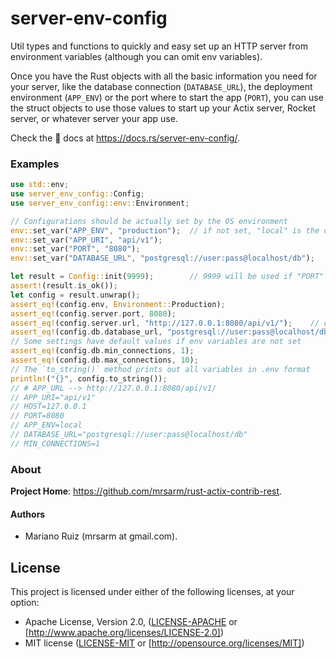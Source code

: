 server-env-config
=================

Util types and functions to quickly and easy set up an HTTP server from
environment variables (although you can omit env variables).

Once you have the Rust objects with all the basic information you need for your server,
like the database connection (`DATABASE_URL`), the deployment environment (`APP_ENV`)
or the port where to start the app (`PORT`), you can use the struct objects
to use those values to start up your Actix server, Rocket server, or whatever
server your app use.

Check the 📖 docs at https://docs.rs/server-env-config/.

### Examples

```rust
use std::env;
use server_env_config::Config;
use server_env_config::env::Environment;

// Configurations should be actually set by the OS environment
env::set_var("APP_ENV", "production");  // if not set, "local" is the default
env::set_var("APP_URI", "api/v1");
env::set_var("PORT", "8080");
env::set_var("DATABASE_URL", "postgresql://user:pass@localhost/db");

let result = Config::init(9999);        // 9999 will be used if "PORT" is not set
assert!(result.is_ok());
let config = result.unwrap();
assert_eq!(config.env, Environment::Production);
assert_eq!(config.server.port, 8080);
assert_eq!(config.server.url, "http://127.0.0.1:8080/api/v1/");    // calculated field
assert_eq!(config.db.database_url, "postgresql://user:pass@localhost/db");
// Some settings have default values if env variables are not set
assert_eq!(config.db.min_connections, 1);
assert_eq!(config.db.max_connections, 10);
// The `to_string()` method prints out all variables in .env format
println!("{}", config.to_string());
// # APP_URL --> http://127.0.0.1:8080/api/v1/
// APP_URI="api/v1"
// HOST=127.0.0.1
// PORT=8080
// APP_ENV=local
// DATABASE_URL="postgresql://user:pass@localhost/db"
// MIN_CONNECTIONS=1
```

### About

**Project Home**: https://github.com/mrsarm/rust-actix-contrib-rest.

#### Authors

- Mariano Ruiz (mrsarm at gmail.com).

## License

This project is licensed under either of the following licenses, at your option:

- Apache License, Version 2.0, ([LICENSE-APACHE](LICENSE-APACHE) or [http://www.apache.org/licenses/LICENSE-2.0])
- MIT license ([LICENSE-MIT](LICENSE-MIT) or [http://opensource.org/licenses/MIT])
